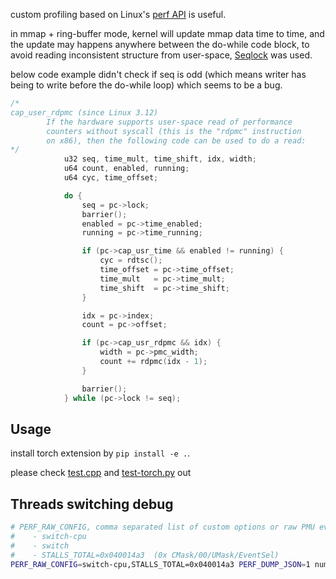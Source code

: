 
custom profiling based on Linux's [perf API](https://www.man7.org/linux/man-pages/man2/perf_event_open.2.html) is useful.


in mmap + ring-buffer mode, kernel will update mmap data time to time, and the update may happens
anywhere between the do-while code block, to avoid reading inconsistent structure from user-space,
[Seqlock](https://en.wikipedia.org/wiki/Seqlock) was used.

below code example didn't check if seq is odd (which means writer has being to write before the do-while loop) which seems to be a bug.
```c
/*
cap_user_rdpmc (since Linux 3.12)
        If the hardware supports user-space read of performance
        counters without syscall (this is the "rdpmc" instruction
        on x86), then the following code can be used to do a read:
*/
            u32 seq, time_mult, time_shift, idx, width;
            u64 count, enabled, running;
            u64 cyc, time_offset;

            do {
                seq = pc->lock;
                barrier();
                enabled = pc->time_enabled;
                running = pc->time_running;

                if (pc->cap_usr_time && enabled != running) {
                    cyc = rdtsc();
                    time_offset = pc->time_offset;
                    time_mult   = pc->time_mult;
                    time_shift  = pc->time_shift;
                }

                idx = pc->index;
                count = pc->offset;

                if (pc->cap_usr_rdpmc && idx) {
                    width = pc->pmc_width;
                    count += rdpmc(idx - 1);
                }

                barrier();
            } while (pc->lock != seq);
```

## Usage


install torch extension by `pip install -e .`.


please check [test.cpp](./test.cpp) and [test-torch.py](./test-torch.py) out

## Threads switching debug

```bash
# PERF_RAW_CONFIG, comma separated list of custom options or raw PMU events, examples:
#    - switch-cpu
#    - switch
#    - STALLS_TOTAL=0x040014a3  (0x CMask/00/UMask/EventSel)
PERF_RAW_CONFIG=switch-cpu,STALLS_TOTAL=0x040014a3 PERF_DUMP_JSON=1 numactl -C0-3 python ./test-tbb-omp.py
```
